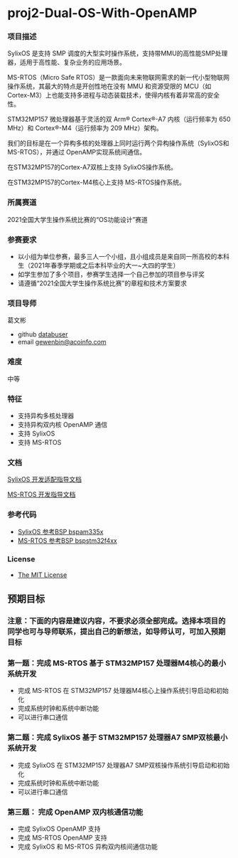 # proj2-Dual-OS-With-OpenAMP  
### 项目描述

SylixOS 是支持 SMP 调度的大型实时操作系统，支持带MMU的高性能SMP处理器，适用于高性能、复杂业务的应用场景。  

MS-RTOS（Micro Safe RTOS）是一款面向未来物联网需求的新一代小型物联网操作系统，其最大的特点是开创性地在没有 MMU 和资源受限的 MCU（如Cortex-M3）上也能支持多进程与动态装载技术，使得内核有着非常高的安全性。

STM32MP157 微处理器基于灵活的双 Arm® Cortex®-A7 内核（运行频率为 650 MHz）和 Cortex®-M4（运行频率为 209 MHz）架构。

我们的目标是在一个异构多核的处理器上同时运行两个异构操作系统（SylixOS和MS-RTOS），并通过 OpenAMP实现系统间通信。 

在STM32MP157的Cortex-A7双核上支持 SylixOS操作系统。  

在STM32MP157的Cortex-M4核心上支持 MS-RTOS操作系统。

### 所属赛道

2021全国大学生操作系统比赛的“OS功能设计”赛道

### 参赛要求

- 以小组为单位参赛，最多三人一个小组，且小组成员是来自同一所高校的本科生（2021年春季学期或之后本科毕业的大一~大四的学生）
- 如学生参加了多个项目，参赛学生选择一个自己参加的项目参与评奖
- 请遵循“2021全国大学生操作系统比赛”的章程和技术方案要求

### 项目导师

葛文彬

* github [databuser](https://github.com/databuser)
* email  gewenbin@acoinfo.com

### 难度

中等

### 特征

- 支持异构多核处理器
- 支持异构双内核 OpenAMP 通信
- 支持 SylixOS 
- 支持 MS-RTOS

### 文档

[SylixOS 开发适配指导文档](https://github.com/acoinfo/sylixos_oscomp_2021/tree/master/shell_enhancement)  

[MS-RTOS 开发指导文档](http://docs.edgeros.com/ms-rtos/IOTPI/QUICK_START.html?from=singlemessage)

### 参考代码
* [SylixOS 参考BSP bspam335x](http://git.sylixos.com/cgit/cgit.cgi/bspam335x.git/)
* [MS-RTOS 参考BSP bspstm32f4xx](https://github.com/ms-rtos/bspstm32f4xx)

### License

*  [The MIT License](https://opensource.org/licenses/MIT)

## 预期目标

### 注意：下面的内容是建议内容，不要求必须全部完成。选择本项目的同学也可与导师联系，提出自己的新想法，如导师认可，可加入预期目标

### 第一题：完成 MS-RTOS 基于 STM32MP157 处理器M4核心的最小系统开发

* 完成 MS-RTOS 在 STM32MP157 处理器M4核心上操作系统引导启动和初始化
* 完成系统时钟和系统中断功能
* 可以进行串口通信

### 第二题：完成 SylixOS 基于 STM32MP157 处理器A7 SMP双核最小系统开发

* 完成 SylixOS 在 STM32MP157 处理器A7 SMP双核操作系统引导启动和初始化
* 完成系统时钟和系统中断功能
* 可以进行串口通信

### 第三题： 完成 OpenAMP 双内核通信功能

* 完成 SylixOS OpenAMP 支持
* 完成 MS-RTOS OpenAMP 支持
* 完成 SylixOS 和 MS-RTOS 异构双内核间通信功能

  